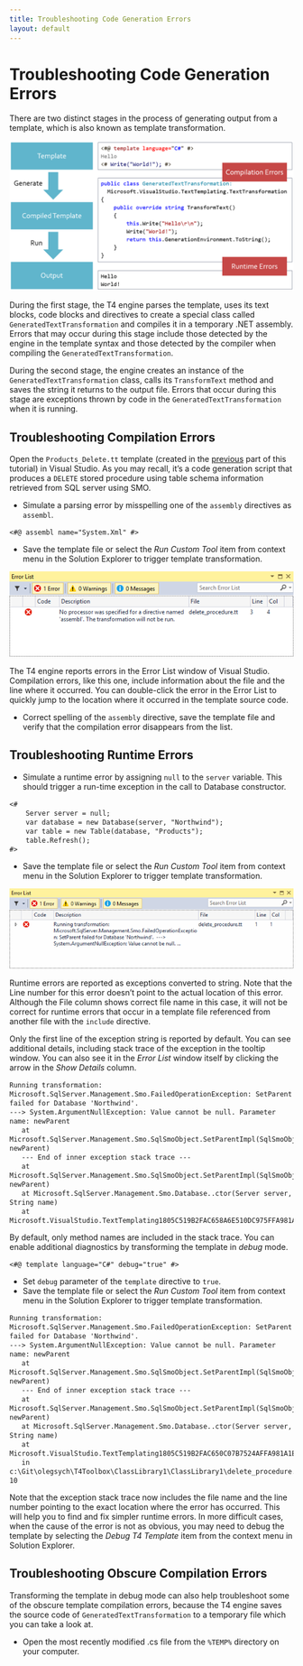 ```yaml
---
title: Troubleshooting Code Generation Errors
layout: default
---
```

# Troubleshooting Code Generation Errors

There are two distinct stages in the process of generating output from a template, which is also known as template transformation.

![Template Transformation Process](./template-transformation-process.gif)

During the first stage, the T4 engine parses the template, uses its text blocks, code blocks and directives 
to create a special class called `GeneratedTextTransformation` and compiles it in a temporary .NET assembly. Errors that 
may occur during this stage include those detected by the engine in the template syntax and those detected by the compiler 
when compiling the `GeneratedTextTransformation`.

During the second stage, the engine creates an instance of the `GeneratedTextTransformation` class, calls its `TransformText` 
method and saves the string it returns to the output file. Errors that occur during this stage are exceptions thrown by code 
in the `GeneratedTextTransformation` when it is running.

## Troubleshooting Compilation Errors

Open the `Products_Delete.tt` template (created in the [previous](./creating-simple-code-generation-script.html) part of this 
tutorial) in Visual Studio. As you may recall, it’s a code generation script that produces a `DELETE` stored procedure using 
table schema information retrieved from SQL server using SMO.

- Simulate a parsing error by misspelling one of the `assembly` directives as `assembl`. 

```
<#@ assembl name="System.Xml" #>
``` 

- Save the template file or select the _Run Custom Tool_ item from context menu in the Solution Explorer to trigger template 
transformation.

![Template Syntax Error](./template-syntax-error-in-error-list-window.gif)

The T4 engine reports errors in the Error List window of Visual Studio. Compilation errors, like this one, include information 
about the file and the line where it occurred. You can double-click the error in the Error List to quickly jump to the location 
where it occurred in the template source code.

- Correct spelling of the `assembly` directive, save the template file and verify that the compilation error disappears from the list.

## Troubleshooting Runtime Errors

- Simulate a runtime error by assigning `null` to the `server` variable. This should trigger a run-time exception in the call to Database constructor.

```
<#
    Server server = null; 
    var database = new Database(server, "Northwind");
    var table = new Table(database, "Products");
    table.Refresh();
#>
```

- Save the template file or select the _Run Custom Tool_ item from context menu in the Solution Explorer to trigger template 
transformation.

![Runtime Error in Error List window](./runtime-error-in-error-list-window.gif)

Runtime errors are reported as exceptions converted to string. Note that the Line number for this error doesn’t point to the 
actual location of this error. Although the File column shows correct file name in this case, it will not be correct for runtime 
errors that occur in a template file referenced from another file with the `include` directive.

Only the first line of the exception string is reported by default. You can see additional details, including stack trace of 
the exception in the tooltip window. You can also see it in the _Error List_ window itself by clicking the arrow in the 
_Show Details_ column. 

```
Running transformation: Microsoft.SqlServer.Management.Smo.FailedOperationException: SetParent failed for Database 'Northwind'.  
---> System.ArgumentNullException: Value cannot be null. Parameter name: newParent
   at Microsoft.SqlServer.Management.Smo.SqlSmoObject.SetParentImpl(SqlSmoObject newParent)
   --- End of inner exception stack trace ---
   at Microsoft.SqlServer.Management.Smo.SqlSmoObject.SetParentImpl(SqlSmoObject newParent)
   at Microsoft.SqlServer.Management.Smo.Database..ctor(Server server, String name)
   at Microsoft.VisualStudio.TextTemplating1805C519B2FAC658A6E510DC975FFA981A1ED7152FBCE.GeneratedTextTransformation.TransformText()	
```

By default, only method names are included in the stack trace. You can enable additional diagnostics by transforming 
the template in _debug_ mode.

```
<#@ template language="C#" debug="true" #>
```

- Set `debug` parameter of the `template` directive to `true`.
- Save the template file or select the _Run Custom Tool_ item from context menu in the Solution Explorer to trigger template
transformation.

```
Running transformation: Microsoft.SqlServer.Management.Smo.FailedOperationException: SetParent failed for Database 'Northwind'.  
---> System.ArgumentNullException: Value cannot be null. Parameter name: newParent
   at Microsoft.SqlServer.Management.Smo.SqlSmoObject.SetParentImpl(SqlSmoObject newParent)
   --- End of inner exception stack trace ---
   at Microsoft.SqlServer.Management.Smo.SqlSmoObject.SetParentImpl(SqlSmoObject newParent)
   at Microsoft.SqlServer.Management.Smo.Database..ctor(Server server, String name)
   at Microsoft.VisualStudio.TextTemplating1805C519B2FAC650C07B7524AFFA981A1ED7152FBCE.GeneratedTextTransformation.TransformText() 
   in c:\Git\olegsych\T4Toolbox\ClassLibrary1\ClassLibrary1\delete_procedure.tt:line 10
```

Note that the exception stack trace now includes the file name and the line number pointing to the exact location where the error
has occurred. This will help you to find and fix simpler runtime errors. In more difficult cases, when the cause of the error is 
not as obvious, you may need to debug the template by selecting the _Debug T4 Template_ item from the context menu in Solution Explorer.

## Troubleshooting Obscure Compilation Errors

Transforming the template in debug mode can also help troubleshoot some of the obscure template compilation errors, because 
the T4 engine saves the source code of `GeneratedTextTransformation` to a temporary file which you can take a look at.

- Open the most recently modified .cs file from the `%TEMP%` directory on your computer. 
